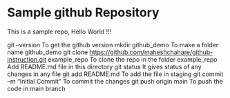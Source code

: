 # Sample github Repository

This is a sample repo, Hello World !!!

git –version 				To get the github version
mkdir github_demo   			To make a folder name github_demo
git clone https://github.com/maheshchahare/github-instruction.git example_repo    To clone the repo in the folder example_repo
Add README.md file in this directory
git status				It gives status of any changes in any file
git add README.md 			To add the file in staging
git commit –m “Initial Commit” 	To commit the changes
git push origin main 			To push the code in main branch

